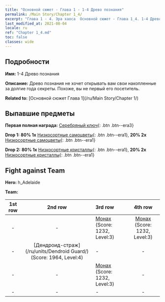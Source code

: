 ```yaml
---
title: "Основной сюжет - Глава 1 - 1-4 Древо познания"
permalink: /Main Story/Chapter 1_4/
excerpt: "Глава 1 - 4. Эра хаоса  Основной сюжет - Глава 1_4. 1-4 Древо познания"
last_modified_at: 2021-08-04
locale: ru
ref: "Chapter 1_4.md"
toc: false
classes: wide
---
```


## Подробности

 **Имя:** 1-4 Древо познания

 **Описание:** Древо познания не хочет открывать вам свои накопленные за долгие года секреты. Похоже, вы не первый его посетитель.

 **Related to:** [Основной сюжет Глава 1](/ru/Main Story/Chapter 1/)

## Выпавшие предметы

 **Первая полная награда:** [Серебряный ключ](/ItemsRU/con_693/){: .btn .btn--era3}

 **Drop 1:** **80% 1x** [Низкосортные самоцветы](/ItemsRU/mat_4/){: .btn .btn--era1}, **20% 2x** [Низкосортные самоцветы](/ItemsRU/mat_4/){: .btn .btn--era1}

 **Drop 2:** **80% 1x** [Низкосортные кристаллы](/ItemsRU/mat_5/){: .btn .btn--era1}, **20% 2x** [Низкосортные кристаллы](/ItemsRU/mat_5/){: .btn .btn--era1}


## Fight against Team
 **Hero:** h_Adelaide

 **Team:**


  | 1st row | 2nd row | 3rd row | 4th row |
  |:----:|:----:|:----|:----:|
  | - | - | [Монах](/ru/units/Monk/) (Score: 1232, Level:3)  | [Монах](/ru/units/Monk/) (Score: 1232, Level:3)  |
  | - | [Дендроид-страж](/ru/units/Dendroid Guard/) (Score: 1964, Level:4)  | - | - |
  | - | - | [Монах](/ru/units/Monk/) (Score: 1232, Level:3)  | - |
  | - | - | - | - |


